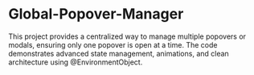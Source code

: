 # Global-Popover-Manager
 This project provides a centralized way to manage multiple popovers or modals, ensuring only one popover is open at a time. The code demonstrates advanced state management, animations, and clean architecture using @EnvironmentObject.
